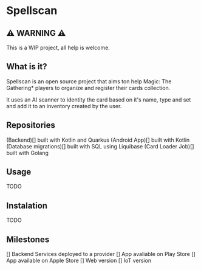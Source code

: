 # Spellscan

## ⚠️ WARNING ⚠️

This is a WIP project, all help is welcome.

## What is it?

Spellscan is an open source project that aims ton help Magic: The Gathering* players to organize and register their cards collection.

It uses an AI scanner to identity the card based on it's name, type and set and add it to an inventory created by the user.

## Repositories

(Backend)[] built with Kotlin and Quarkus
(Android App)[] built with Kotlin
(Database migrations)[] built with SQL using Liquibase
(Card Loader Job)[] built with Golang

## Usage

TODO

## Instalation

TODO

## Milestones

[] Backend Services deployed to a provider
[] App avaliable on Play Store
[] App available on Apple Store
[] Web version
[] IoT version
